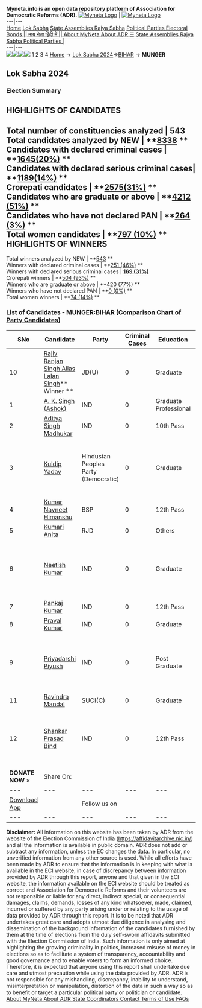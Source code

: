 **Myneta.info is an open data repository platform of Association for Democratic Reforms (ADR).**
[![Myneta Logo](https://www.myneta.info/lib/img/myneta-logo.png)](https://www.myneta.info/) | [![Myneta Logo](https://www.myneta.info/lib/img/adr-logo.png)](https://adrindia.org)  
---|---  
[Home](https://www.myneta.info/) [Lok Sabha](https://www.myneta.info/#ls "Lok Sabha") [ State Assemblies ](https://www.myneta.info/#sa "State Assemblies") [Rajya Sabha](https://www.myneta.info/#rs "Rajya Sabha") [Political Parties ](https://www.myneta.info/party "Political Parties") [ Electoral Bonds ](https://www.myneta.info/electoral_bonds "Electoral Bonds") [ || माय नेता हिंदी में || ](https://translate.google.co.in/translate?prev=hp&hl=en&js=y&u=www.myneta.info&sl=en&tl=hi&history_state0=) [ About MyNeta ](https://adrindia.org/content/about-myneta) [ About ADR ](https://adrindia.org/about-adr/who-we-are) [☰](javascript:void\(0\))
[ State Assemblies ](https://www.myneta.info/#sa "State Assemblies") [ Rajya Sabha ](https://www.myneta.info/#rs "Rajya Sabha") [ Political Parties ](https://www.myneta.info/party "Political Parties")
|   
---|---  
![](https://www.myneta.info/lib/img/banner/banner-1.png)![](https://www.myneta.info/lib/img/banner/banner-2.png)![](https://www.myneta.info/lib/img/banner/banner-3.png)![](https://www.myneta.info/lib/img/banner/banner-4.png)
1  2  3  4 
[Home](https://www.myneta.info/) → [Lok Sabha 2024](https://www.myneta.info/LokSabha2024/)→[BIHAR](https://www.myneta.info/LokSabha2024/index.php?action=show_constituencies&state_id=5) → **MUNGER**
### 
## Lok Sabha 2024
###  Election Summary 
HIGHLIGHTS OF CANDIDATES  
---  
Total number of constituencies analyzed |  543   
Total candidates analyzed by NEW | **[8338](https://www.myneta.info/LokSabha2024/index.php?action=summary&subAction=candidates_analyzed&sort=candidate#summary) **  
Candidates with declared criminal cases | **[1645(20%)](https://www.myneta.info/LokSabha2024/index.php?action=summary&subAction=crime&sort=candidate#summary) **  
Candidates with declared serious criminal cases| **[1189(14%)](https://www.myneta.info/LokSabha2024/index.php?action=summary&subAction=serious_crime&sort=candidate#summary) **  
Crorepati candidates | **[2575(31%)](https://www.myneta.info/LokSabha2024/index.php?action=summary&subAction=crorepati&sort=candidate#summary) **  
Candidates who are graduate or above | **[4212 (51%)](https://www.myneta.info/LokSabha2024/index.php?action=summary&subAction=education&sort=candidate#summary) **  
Candidates who have not declared PAN | **[264 (3%)](https://www.myneta.info/LokSabha2024/index.php?action=summary&subAction=without_pan&sort=candidate#summary) **  
Total women candidates | **[797 (10%)](https://www.myneta.info/LokSabha2024/index.php?action=summary&subAction=women_candidate&sort=candidate#summary) **  
HIGHLIGHTS OF WINNERS  
---  
Total winners analyzed by NEW | **[543](https://www.myneta.info/LokSabha2024/index.php?action=summary&subAction=winner_analyzed&sort=candidate#summary) **  
Winners with declared criminal cases | **[251 (46%)](https://www.myneta.info/LokSabha2024/index.php?action=summary&subAction=winner_crime&sort=candidate#summary) **  
Winners with declared serious criminal cases | **[169 (31%)](https://www.myneta.info/LokSabha2024/index.php?action=summary&subAction=winner_serious_crime&sort=candidate#summary)**  
Crorepati winners | **[504 (93%)](https://www.myneta.info/LokSabha2024/index.php?action=summary&subAction=winner_crorepati&sort=candidate#summary) **  
Winners who are graduate or above | **[420 (77%)](https://www.myneta.info/LokSabha2024/index.php?action=summary&subAction=winner_education&sort=candidate#summary) **  
Winners who have not declared PAN | **[0 (0%)](https://www.myneta.info/LokSabha2024/index.php?action=summary&subAction=winner_without_pan&sort=candidate#summary) **  
Total women winners | **[74 (14%)](https://www.myneta.info/LokSabha2024/index.php?action=summary&subAction=winner_women&sort=candidate#summary) **  
### List of Candidates - MUNGER:BIHAR ([Comparison Chart of Party Candidates](https://www.myneta.info/LokSabha2024/comparisonchart.php?constituency_id=64))
SNo | Candidate| Party| Criminal Cases| Education| Age| Total Assets| Liabilities  
---|---|---|---|---|---|---|---  
10  | [Rajiv Ranjan Singh Alias Lalan Singh](https://www.myneta.info/LokSabha2024/candidate.php?candidate_id=5060)** Winner ** | JD(U) | 0 | Graduate| 70 | Rs 13,82,28,639 ~ 13 Crore+ | Rs 29,15,378 ~ 29 Lacs+  
1  | [A. K. Singh (Ashok)](https://www.myneta.info/LokSabha2024/candidate.php?candidate_id=6269) | IND | 0 | Graduate Professional| 69 | Rs 2,20,62,267 ~ 2 Crore+ | Rs 0 ~   
2  | [Aditya Singh Madhukar](https://www.myneta.info/LokSabha2024/candidate.php?candidate_id=6271) | IND | 0 | 10th Pass| 41 | Rs 51,26,273 ~ 51 Lacs+ | Rs 0 ~   
3  | [Kuldip Yadav](https://www.myneta.info/LokSabha2024/candidate.php?candidate_id=5356) | Hindustan Peoples Party (Democratic) | 0 | Graduate| 61 | ![](https://myneta.info/image_v2.php?myneta_folder=LokSabha2024&candidate_id=5356&col=ta) | ![](https://myneta.info/image_v2.php?myneta_folder=LokSabha2024&candidate_id=5356&col=lia)  
4  | [Kumar Navneet Himanshu](https://www.myneta.info/LokSabha2024/candidate.php?candidate_id=5355) | BSP | 0 | 12th Pass| 39 | Rs 12,10,000 ~ 12 Lacs+ | Rs 0 ~   
5  | [Kumari Anita](https://www.myneta.info/LokSabha2024/candidate.php?candidate_id=5150) | RJD | 0 | Others| 46 | Rs 2,01,08,523 ~ 2 Crore+ | Rs 0 ~   
6  | [Neetish Kumar](https://www.myneta.info/LokSabha2024/candidate.php?candidate_id=6274) | IND | 0 | Graduate| 36 | ![](https://myneta.info/image_v2.php?myneta_folder=LokSabha2024&candidate_id=6274&col=ta) | ![](https://myneta.info/image_v2.php?myneta_folder=LokSabha2024&candidate_id=6274&col=lia)  
7  | [Pankaj Kumar](https://www.myneta.info/LokSabha2024/candidate.php?candidate_id=6270) | IND | 0 | 12th Pass| 47 | Rs 44,53,266 ~ 44 Lacs+ | Rs 1,81,476 ~ 1 Lacs+  
8  | [Praval Kumar](https://www.myneta.info/LokSabha2024/candidate.php?candidate_id=6268) | IND | 0 | Graduate| 36 | Rs 19,40,000 ~ 19 Lacs+ | Rs 0 ~   
9  | [Priyadarshi Piyush](https://www.myneta.info/LokSabha2024/candidate.php?candidate_id=6272) | IND | 0 | Post Graduate| 28 | ![](https://myneta.info/image_v2.php?myneta_folder=LokSabha2024&candidate_id=6272&col=ta) | ![](https://myneta.info/image_v2.php?myneta_folder=LokSabha2024&candidate_id=6272&col=lia)  
11  | [Ravindra Mandal](https://www.myneta.info/LokSabha2024/candidate.php?candidate_id=5061) | SUCI(C) | 0 | Graduate| 58 | Rs 11,73,64,000 ~ 11 Crore+ | Rs 1,99,000 ~ 1 Lacs+  
12  | [Shankar Prasad Bind](https://www.myneta.info/LokSabha2024/candidate.php?candidate_id=6267) | IND | 0 | 12th Pass| 51 | ![](https://myneta.info/image_v2.php?myneta_folder=LokSabha2024&candidate_id=6267&col=ta) | ![](https://myneta.info/image_v2.php?myneta_folder=LokSabha2024&candidate_id=6267&col=lia)  
|  **DONATE NOW** × |  Share On:  | [](https://api.whatsapp.com/send?text=https%3A%2F%2Fmyneta.info%2Fpunjab2022%2Findex.php%3Faction%3Dshow_constituencies%26state_id%3D19) | [](https://www.facebook.com/sharer/sharer.php?u=https%3A%2F%2Fmyneta.info%2Fpunjab2022%2Findex.php%3Faction%3Dshow_constituencies%26state_id%3D19) | [](https://twitter.com/share?url=https%3A%2F%2Fmyneta.info%2Fpunjab2022%2Findex.php%3Faction%3Dshow_constituencies%26state_id%3D19)  
---|---|---|---|---  
| [ Download App ](https://play.google.com/store/apps/details?id=com.webrosoft.myneta1&pcampaignid=pcampaignidMKT-Other-global-all-co-prtnr-py-PartBadge-Mar2515-1) | [](https://play.google.com/store/apps/details?id=com.webrosoft.myneta1&pcampaignid=pcampaignidMKT-Other-global-all-co-prtnr-py-PartBadge-Mar2515-1) |  Follow us on  | [](https://www.facebook.com/adrindia.org/) | [](https://twitter.com/adrspeaks) | [](https://groups.google.com/g/national-election-watch?hl=en&pli=1) | [](https://www.instagram.com/adrspeaks/) | [](https://www.youtube.com/user/adrspeaks) | [](https://sharechat.com/profile/adrspeaks)  
---|---|---|---|---|---|---|---|---  
**Disclaimer:** All information on this website has been taken by ADR from the website of the Election Commission of India (https://affidavitarchive.nic.in/) and all the information is available in public domain. ADR does not add or subtract any information, unless the EC changes the data. In particular, no unverified information from any other source is used. While all efforts have been made by ADR to ensure that the information is in keeping with what is available in the ECI website, in case of discrepancy between information provided by ADR through this report, anyone and that given in the ECI website, the information available on the ECI website should be treated as correct and Association for Democratic Reforms and their volunteers are not responsible or liable for any direct, indirect special, or consequential damages, claims, demands, losses of any kind whatsoever, made, claimed, incurred or suffered by any party arising under or relating to the usage of data provided by ADR through this report. It is to be noted that ADR undertakes great care and adopts utmost due diligence in analysing and dissemination of the background information of the candidates furnished by them at the time of elections from the duly self-sworn affidavits submitted with the Election Commission of India. Such information is only aimed at highlighting the growing criminality in politics, increased misuse of money in elections so as to facilitate a system of transparency, accountability and good governance and to enable voters to form an informed choice. Therefore, it is expected that anyone using this report shall undertake due care and utmost precaution while using the data provided by ADR. ADR is not responsible for any mishandling, discrepancy, inability to understand, misinterpretation or manipulation, distortion of the data in such a way so as to benefit or target a particular political party or politician or candidate. 
[ About MyNeta ](https://adrindia.org/content/about-myneta) [ About ADR ](https://adrindia.org/about-adr/who-we-are) [ State Coordinators ](https://adrindia.org/about-adr/state-coordinators) [ Contact ](https://adrindia.org/contact-us) [ Terms of Use ](https://adrindia.org/content/adr-terms-use) [ FAQs ](https://adrindia.org/content/faqs)
